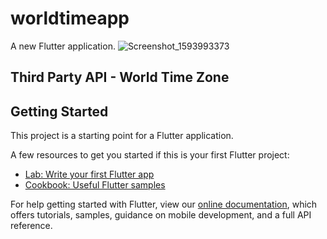 # worldtimeapp

A new Flutter application.
![Screenshot_1593993373](https://user-images.githubusercontent.com/23066967/86545110-07f1e580-bf4a-11ea-8ad4-63ddd4828a6a.png)

## Third Party API - World Time Zone 

## Getting Started

This project is a starting point for a Flutter application.

A few resources to get you started if this is your first Flutter project:

- [Lab: Write your first Flutter app](https://flutter.dev/docs/get-started/codelab)
- [Cookbook: Useful Flutter samples](https://flutter.dev/docs/cookbook)

For help getting started with Flutter, view our
[online documentation](https://flutter.dev/docs), which offers tutorials,
samples, guidance on mobile development, and a full API reference.
